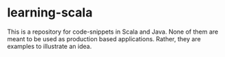 # learning-scala

This is a repository for code-snippets in Scala and Java. None of them are meant to be used as production based applications. Rather, they are examples to illustrate an idea.

